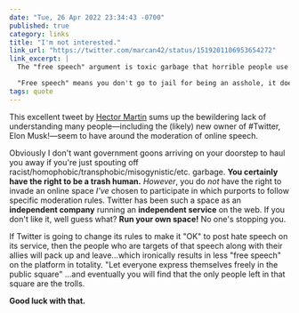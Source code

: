 ```yaml
---
date: "Tue, 26 Apr 2022 23:34:43 -0700"
published: true
category: links
title: "I'm not interested."
link_url: "https://twitter.com/marcan42/status/1519201106953654272"
link_excerpt: |
  The "free speech" argument is toxic garbage that horrible people use to justify being horrible people.

  "Free speech" means you don't go to jail for being an asshole, it doesn't mean others have to put up with you. If you're going to put up with assholes, I'm not interested. 
tags: quote
---
```


This excellent tweet by [Hector Martin](https://twitter.com/marcan42) sums up the bewildering lack of understanding many people—including the (likely) new owner of #Twitter, Elon Musk!—seem to have around the moderation of online speech.

Obviously I don't want government goons arriving on your doorstep to haul you away if you're just spouting off racist/homophobic/transphobic/misogynistic/etc. garbage. **You certainly have the right to be a trash human.** _However_, you do _not_ have the right to invade an online space _I've_ chosen to participate in which purports to follow specific moderation rules. Twitter has been such a space as an **independent company** running an **independent service** on the web. If you don't like it, well guess what? **Run your own space!** No one's stopping you.

If Twitter is going to change its rules to make it "OK" to post hate speech on its service, then the people who are targets of that speech along with their allies will pack up and leave…which ironically results in less "free speech" on the platform in totality. "Let everyone express themselves freely in the public square" …and eventually you will find that the only people left in that square are the trolls.

**Good luck with that.**
